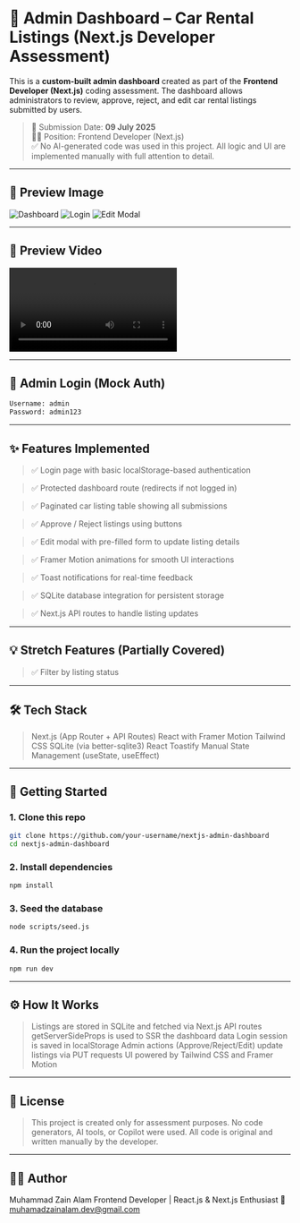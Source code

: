 # 🚗 Admin Dashboard – Car Rental Listings (Next.js Developer Assessment)

This is a **custom-built admin dashboard** created as part of the **Frontend Developer (Next.js)** coding assessment. The dashboard allows administrators to review, approve, reject, and edit car rental listings submitted by users.

> 📅 Submission Date: **09 July 2025**  
> 🧑‍💻 Position: Frontend Developer (Next.js)  
> ✅ No AI-generated code was used in this project. All logic and UI are implemented manually with full attention to detail.

---

## 📸 Preview Image

![Dashboard](public/screenshots/dashboard.png)
![Login](public/screenshots/login.png)
![Edit Modal](public/screenshots/edit-modal.png)

---

## 📸 Preview Video
<video controls src="public/1.mp4" title="Video"></video>

---

## 🔐 Admin Login (Mock Auth)

```txt
Username: admin  
Password: admin123
```
---

## ✨ Features Implemented

> ✅ Login page with basic localStorage-based authentication

> ✅ Protected dashboard route (redirects if not logged in)

> ✅ Paginated car listing table showing all submissions

> ✅ Approve / Reject listings using buttons

> ✅ Edit modal with pre-filled form to update listing details

> ✅ Framer Motion animations for smooth UI interactions

> ✅ Toast notifications for real-time feedback

> ✅ SQLite database integration for persistent storage

> ✅ Next.js API routes to handle listing updates

---

## 💡 Stretch Features (Partially Covered)

> ✅ Filter by listing status

---

## 🛠️ Tech Stack
> Next.js (App Router + API Routes)
> React with Framer Motion
> Tailwind CSS
> SQLite (via better-sqlite3)
> React Toastify
> Manual State Management (useState, useEffect)

---

## 🚀 Getting Started

### 1. Clone this repo

```bash
git clone https://github.com/your-username/nextjs-admin-dashboard
cd nextjs-admin-dashboard
```

### 2. Install dependencies

```bash
npm install
```

### 3. Seed the database

```bash
node scripts/seed.js
```

### 4. Run the project locally

```bash
npm run dev
```

---

## ⚙️ How It Works
> Listings are stored in SQLite and fetched via Next.js API routes
> getServerSideProps is used to SSR the dashboard data
> Login session is saved in localStorage
> Admin actions (Approve/Reject/Edit) update listings via PUT requests
> UI powered by Tailwind CSS and Framer Motion

---

## 🧾 License
> This project is created only for assessment purposes.
> No code generators, AI tools, or Copilot were used.
> All code is original and written manually by the developer.

---

## 🙋‍♂️ Author
Muhammad Zain Alam
Frontend Developer | React.js & Next.js Enthusiast
📧 muhamadzainalam.dev@gmail.com
